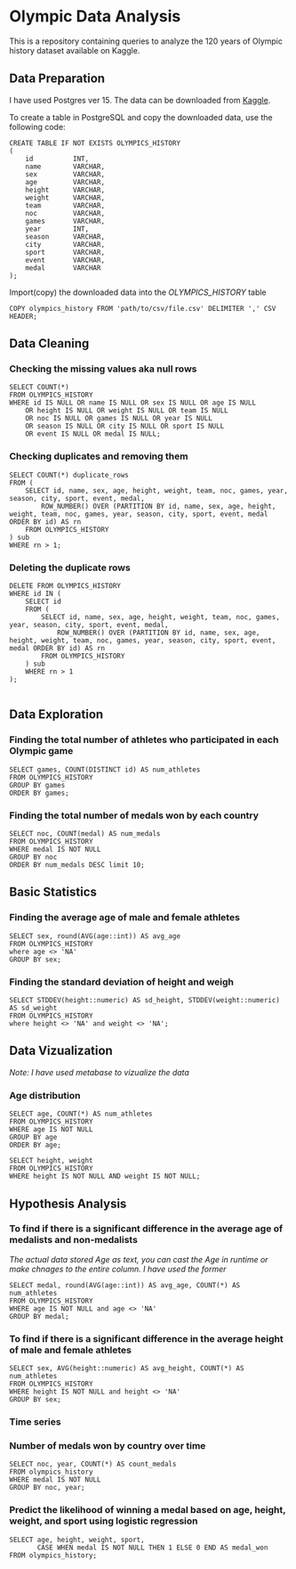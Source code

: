 # Olympic Data Analysis
This is a repository containing queries to analyze the 120 years of Olympic history dataset available on Kaggle.

## Data Preparation
I have used Postgres ver 15. The data can be downloaded from [Kaggle](https://www.kaggle.com/heesoo37/120-years-of-olympic-history-athletes-and-results/download).

To create a table in PostgreSQL and copy the downloaded data, use the following code:

```
CREATE TABLE IF NOT EXISTS OLYMPICS_HISTORY
(
    id          INT,
    name        VARCHAR,
    sex         VARCHAR,
    age         VARCHAR,
    height      VARCHAR,
    weight      VARCHAR,
    team        VARCHAR,
    noc         VARCHAR,
    games       VARCHAR,
    year        INT,
    season      VARCHAR,
    city        VARCHAR,
    sport       VARCHAR,
    event       VARCHAR,
    medal       VARCHAR
);

```

Import(copy) the downloaded data into the *OLYMPICS_HISTORY* table

```
COPY olympics_history FROM 'path/to/csv/file.csv' DELIMITER ',' CSV HEADER;
```

## Data Cleaning    

### Checking the missing values aka null rows
```
SELECT COUNT(*) 
FROM OLYMPICS_HISTORY 
WHERE id IS NULL OR name IS NULL OR sex IS NULL OR age IS NULL 
    OR height IS NULL OR weight IS NULL OR team IS NULL 
    OR noc IS NULL OR games IS NULL OR year IS NULL 
    OR season IS NULL OR city IS NULL OR sport IS NULL 
    OR event IS NULL OR medal IS NULL;

```

### Checking duplicates and removing them

```
SELECT COUNT(*) duplicate_rows
FROM (
    SELECT id, name, sex, age, height, weight, team, noc, games, year, season, city, sport, event, medal, 
        ROW_NUMBER() OVER (PARTITION BY id, name, sex, age, height, weight, team, noc, games, year, season, city, sport, event, medal ORDER BY id) AS rn
    FROM OLYMPICS_HISTORY
) sub
WHERE rn > 1;

```
### Deleting the duplicate rows
```
DELETE FROM OLYMPICS_HISTORY 
WHERE id IN (
    SELECT id
    FROM (
        SELECT id, name, sex, age, height, weight, team, noc, games, year, season, city, sport, event, medal, 
            ROW_NUMBER() OVER (PARTITION BY id, name, sex, age, height, weight, team, noc, games, year, season, city, sport, event, medal ORDER BY id) AS rn
        FROM OLYMPICS_HISTORY
    ) sub
    WHERE rn > 1
);


```

## Data Exploration

### Finding the total number of athletes who participated in each Olympic game

```
SELECT games, COUNT(DISTINCT id) AS num_athletes
FROM OLYMPICS_HISTORY
GROUP BY games
ORDER BY games;

```

### Finding the total number of medals won by each country

```
SELECT noc, COUNT(medal) AS num_medals
FROM OLYMPICS_HISTORY
WHERE medal IS NOT NULL
GROUP BY noc
ORDER BY num_medals DESC limit 10;

```
## Basic Statistics

### Finding the average age of male and female athletes

```
SELECT sex, round(AVG(age::int)) AS avg_age
FROM OLYMPICS_HISTORY
where age <> 'NA'
GROUP BY sex;
```

### Finding the standard deviation of height and weigh
```
SELECT STDDEV(height::numeric) AS sd_height, STDDEV(weight::numeric) AS sd_weight
FROM OLYMPICS_HISTORY
where height <> 'NA' and weight <> 'NA';
```

## Data Vizualization

*Note: I have used metabase to vizualize the data*
### Age distribution
```
SELECT age, COUNT(*) AS num_athletes
FROM OLYMPICS_HISTORY
WHERE age IS NOT NULL
GROUP BY age
ORDER BY age;
```

```
SELECT height, weight
FROM OLYMPICS_HISTORY
WHERE height IS NOT NULL AND weight IS NOT NULL;
```

## Hypothesis Analysis
### To find if there is a significant difference in the average age of medalists and non-medalists

*The actual data stored Age as text, you can cast the Age in runtime or make chnages to the entire column. I have used the former*
```
SELECT medal, round(AVG(age::int)) AS avg_age, COUNT(*) AS num_athletes
FROM OLYMPICS_HISTORY
WHERE age IS NOT NULL and age <> 'NA'
GROUP BY medal;
```
### To find if there is a significant difference in the average height of male and female athletes

```
SELECT sex, AVG(height::numeric) AS avg_height, COUNT(*) AS num_athletes
FROM OLYMPICS_HISTORY
WHERE height IS NOT NULL and height <> 'NA'
GROUP BY sex;
```

### Time series
### Number of medals won by country over time

```
SELECT noc, year, COUNT(*) AS count_medals
FROM olympics_history
WHERE medal IS NOT NULL
GROUP BY noc, year;
```

### Predict the likelihood of winning a medal based on age, height, weight, and sport using logistic regression

```
SELECT age, height, weight, sport, 
       CASE WHEN medal IS NOT NULL THEN 1 ELSE 0 END AS medal_won
FROM olympics_history;

```
